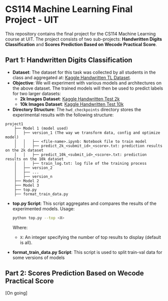 # CS114 Machine Learning Final Project - UIT

This repository contains the final project for the CS114 Machine Learning course at UIT. The project consists of two sub-projects: **Handwritten Digits Classification** and **Scores Prediction Based on Wecode Practical Score**.

## Part 1: Handwritten Digits Classification

- **Dataset**: The dataset for this task was collected by all students in the class and aggregated at: [Kaggle Handwritten TL Dataset](https://www.kaggle.com/datasets/nahrixt/handwritten-tl).
- **Objective**: We will experiment with various models and architectures on the above dataset. The trained models will then be used to predict labels for two larger datasets:
  - **2k Images Dataset**: [Kaggle Handwritten Test 2k](https://www.kaggle.com/datasets/nahrixt/handwritten-test-cs114)
  - **10k Images Dataset**: [Kaggle Handwritten Test 10k](https://www.kaggle.com/datasets/nahrixt/handwritten-test-10k)
- **Directory Structure**: The `hwd_checkpoints` directory stores the experimental results with the following structure:

```
project1
    ├── Model 1 (model used)
    │   ├── version_1 (The way we transform data, config and optimize model)
    │   │   ├── <file-name>.ipynb: Notebook file to train model
    │   │   ├── predict_2k_<submit_id>_<score>.txt: prediction results on the 2k dataset
    │   │   ├── predict_10k_<submit_id>_<score>.txt: prediction results on the 10k dataset
    │   │   ├── train_log.txt: log file of the training process
    │   ├── version_2
    │   ├── ...
    │   ├── version_n
    ├── Model 2
    ├── Model 3
    ├── top.py
    ├── format_train_data.py
```

- **top.py Script**: This script aggregates and compares the results of the experimented models. Usage:

  ```bash
  python top.py --top <X>
  ```

  Where:

  - `X`: An integer specifying the number of top results to display (default is all).

- **format_train_data.py Script**: This script is used to split train-val data for some versions of models

## Part 2: Scores Prediction Based on Wecode Practical Score

[On going]
